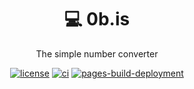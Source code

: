 <h1 align="center">💻 0b.is</h1>

<div align="center">

The simple number converter
</div>

<div align="center">

[![license](https://img.shields.io/badge/license-MIT-blue.svg)](https://github.com/rikurauhala/0b.is/blob/main/LICENSE)
[![ci](https://github.com/rikurauhala/0b.is/actions/workflows/main.yml/badge.svg)](https://github.com/rikurauhala/0b.is/actions/workflows/main.yml)
[![pages-build-deployment](https://github.com/rikurauhala/0b.is/actions/workflows/pages/pages-build-deployment/badge.svg)](https://github.com/rikurauhala/0b.is/actions/workflows/pages/pages-build-deployment)

</div>
